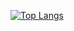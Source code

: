[![Top Langs](https://github-readme-stats.vercel.app/api/top-langs/?username=PietroTambu)](https://github.com/anuraghazra/github-readme-stats)


<!--
**PietroTambu/PietroTambu** is a ✨ _special_ ✨ repository because its `README.md` (this file) appears on your GitHub profile.

Here are some ideas to get you started:

- 🔭 I’m currently working on ...
- 🌱 I’m currently learning ...
- 👯 I’m looking to collaborate on ...
- 🤔 I’m looking for help with ...
- 💬 Ask me about ...
- 📫 How to reach me: ...
- 😄 Pronouns: ...
- ⚡ Fun fact: ...
-->
